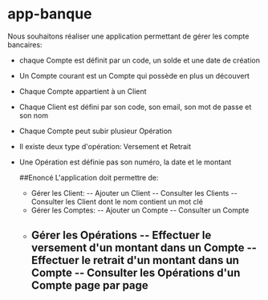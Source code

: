 # app-banque
Nous souhaitons réaliser une application permettant de gérer les compte bancaires:
 - chaque Compte est définit par un code, un solde et une date de création
 - Un Compte courant est un Compte qui possède en plus un découvert
 - Chaque Compte appartient à un Client
 - Chaque Client est défini par son code, son email, son mot de passe et son nom
 - Chaque Compte peut subir plusieur Opération
 - Il existe deux type d'opération: Versement et Retrait
 - Une Opération est définie pas son numéro, la date et le montant

   ##Enoncé
   L'application doit permettre de:
    - Gérer les Client:
      -- Ajouter un Client
      -- Consulter les Clients
      -- Consulter les Client dont le nom contient un mot clé
    - Gérer les Comptes:
      -- Ajouter un Compte
      -- Consulter un Compte
   - Gérer les Opérations
     -- Effectuer le versement d'un montant dans un Compte
     -- Effectuer le retrait d'un montant dans un Compte
     -- Consulter les Opérations d'un Compte page par page
     -- 
